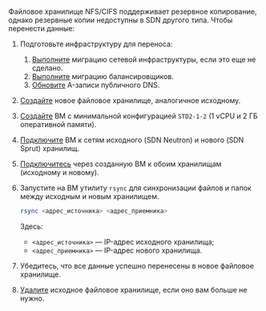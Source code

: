 Файловое хранилище NFS/CIFS поддерживает резервное копирование, однако резервные копии недоступны в SDN другого типа. Чтобы перенести данные:

1. Подготовьте инфраструктуру для переноса:

   1. [Выполните](../../iaas/) миграцию сетевой инфраструктуры, если это еще не сделано.
   1. [Выполните](../balancers/) миграцию балансировщиков.
   1. [Обновите](../dns/) A-записи публичного DNS.

1. [Создайте](/ru/computing/iaas/service-management/fs-manage#sozdanie_faylovogo_hranilishcha) новое файловое хранилище, аналогичное исходному.
1. [Создайте](/ru/computing/iaas/service-management/vm/vm-create) ВМ с минимальной конфигурацией `STD2-1-2` (1 vCPU и 2 ГБ оперативной памяти).
1. [Подключите](/ru/computing/iaas/service-management/vm/vm-add-net) ВМ к сетям исходного (SDN Neutron) и нового (SDN Sprut) хранилищ.
1. [Подключитесь](/ru/computing/iaas/service-management/fs-manage#podklyuchenie_faylovogo_hranilishcha) через созданную ВМ к обоим хранилищам (исходному и новому).
1. Запустите на ВМ утилиту `rsync` для синхронизации файлов и папок между исходным и новым хранилищем.

    ```bash
    rsync <адрес_источника> <адрес_приемника>
    ```
    Здесь:

    * `<адрес_источника>` — IP-адрес исходного хранилища;
    * `<адрес_приемника>` — IP-адрес нового хранилища.

1. Убедитесь, что все данные успешно перенесены в новое файловое хранилище.
1. [Удалите](/ru/kubernetes/k8s/service-management/manage-cluster#delete_cluster) исходное файловое хранилище, если оно вам больше не нужно.

